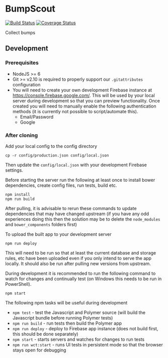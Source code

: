# BumpScout

[![Build Status](https://travis-ci.org/BumpConductor/BumpScout.svg?branch=master)](https://travis-ci.org/BumpConductor/BumpScout)
[![Coverage Status](https://coveralls.io/repos/github/BumpConductor/BumpScout/badge.svg?branch=master)](https://coveralls.io/github/BumpConductor/BumpScout?branch=master)

Collect bumps

## Development

### Prerequisites

- NodeJS >= 6
- Git >= v2.10 is required to properly support our `.gitattributes` configuration
- You will need to create your own development Firebase instance at https://console.firebase.google.com/. This will be used by your local server during development so that you can preview functionality. Once created you will need to manually enable the following authentication methods (it is currently not possible to script/automate this).
  - Email/Password
  - Google

### After cloning

Add your local config to the config directory

```
cp -r config/production.json config/local.json
```

Then update the `config/local.json` with your development Firebase settings.

Before starting the server run the following at least once to install bower dependencies, create config files, run tests, build etc.

```
npm install
npm run build
```

After pulling, it is advisable to rerun these commands to update dependencies that may have changed upstream (if you have any odd experiences doing this then the solution may be to delete the `node_modules` and `bower_components` folders first)

To upload the built app to your development server

```
npm run deploy
```

This will need to be run so that at least the current database and storage rules, etc have been uploaded even if you only intend to serve the app locally. It should also be run after pulling new versions from upstream.

During development it is recommended to run the following command to watch for changes and continually test (on Windows this needs to be run in PowerShell).

```
npm start
```

The following npm tasks will be useful during development

- `npm test` - test the Javascript and Polymer source (will build the Javascript bundle before running Polymer tests)
- `npm run build` - run tests then build the Polymer app
- `npm run deploy` - deploy to Firebase app instance (does not build first, this should be done separately)
- `npm start` - starts servers and watches for changes to run tests
- `npm run wct:start` - runs UI tests in persistent mode so that the browser stays open for debugging
